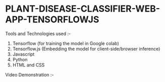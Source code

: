 # PLANT-DISEASE-CLASSIFIER-WEB-APP-TENSORFLOWJS

Tools and Technologies used :-

1. Tensorflow (for training the model in Google colab)
2. Tensorflow.js (Embedding the model for client-side/browser inference)
3. Javascript
4. Python
5. HTML and CSS

Video Demonstration :- 

<!-- <img src="demo.gif" width="768" height="500" />

<p>You can access the project online <a href="Google.com">HERE</a> </p> -->

